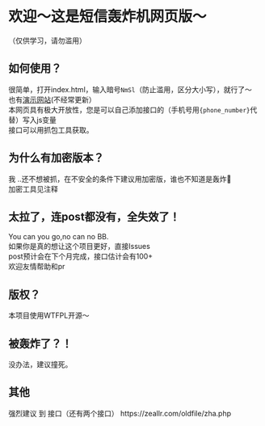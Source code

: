 <h1>欢迎～这是短信轰炸机网页版～</h1>
（仅供学习，请勿滥用）
<h2>如何使用？</h2>
很简单，打开index.html，输入暗号<code>NmSl</code>（防止滥用，区分大小写），就行了～<br>
也有<a href="https://hirgen.github.io/">演示网站</a>(不经常更新）<br>
本网页具有极大开放性，您是可以自己添加接口的（手机号用<code>{phone_number}</code>代替）写入js变量<br>
接口可以用抓包工具获取。
<h2>为什么有加密版本？</h2>
我 ..还不想被抓，在不安全的条件下建议用加密版，谁也不知道是轰炸🐔<br>
加密工具见注释
<h2>太拉了，连post都没有，全失效了！</h2>
You can you go,no can no BB.<br>
如果你是真的想让这个项目更好，直接Issues<br>
post预计会在下个月完成，接口估计会有100+<br>
欢迎友情帮助和pr
<h2>版权？</h2>
本项目使用WTFPL开源～
<h2>被轰炸了？！</h2>
没办法，建议撞死。
<h2>其他</h2>
强烈建议 到 接口（还有两个接口）
https://zeallr.com/oldfile/zha.php
